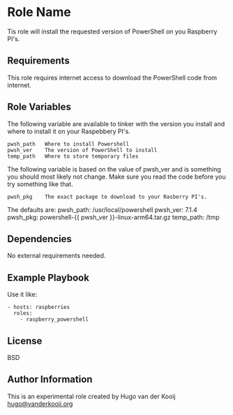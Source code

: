Role Name
=========

Tis role will install the requested version of PowerShell on you Raspberry PI's.

Requirements
------------

This role requires internet access to download the PowerShell code from internet.

Role Variables
--------------

The following variable are available to tinker with the version you install and where to install it on your Raspebbery PI's.

	pwsh_path	Where to install Powershell
	pwsh_ver	The version of PowerShell to install
	temp_path	Where to store temporary files

The following variable is based on the value of pwsh_ver and is something you should most likely not change.
Make sure you read the code before you try something like that.

	pwsh_pkg	The exact package to download to your Rasberry PI's.

The defaults are:
    pwsh_path: /usr/local/powershell
    pwsh_ver: 7.1.4
    pwsh_pkg: powershell-{{ pwsh_ver }}-linux-arm64.tar.gz
    temp_path: /tmp


Dependencies
------------

No external requirements needed.

Example Playbook
----------------

Use it like:

    - hosts: raspberries
      roles:
        - raspberry_powershell

License
-------

BSD

Author Information
------------------

This is an experimental role created by Hugo van der Kooij <hugo@vanderkooij.org>
